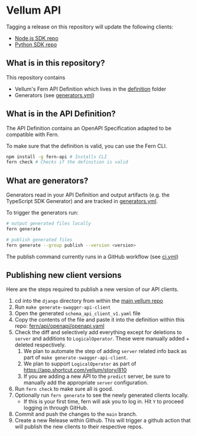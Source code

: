 # Vellum API

Tagging a release on this repository will update the following clients:

- [Node.js SDK repo](https://github.com/vellum-ai/vellum-client-node)
- [Python SDK repo](https://github.com/vellum-ai/vellum-client-python)

## What is in this repository?

This repository contains

- Vellum's Fern API Definition which lives in the [definition](./fern/api/definition/) folder
- Generators (see [generators.yml](./fern/api/generators.yml))

## What is in the API Definition?

The API Definition contains an OpenAPI Specification adapted to be compatible with Fern.

To make sure that the definition is valid, you can use the Fern CLI.

```bash
npm install -g fern-api # Installs CLI
fern check # Checks if the definition is valid
```

## What are generators?

Generators read in your API Definition and output artifacts (e.g. the TypeScript SDK Generator) and are tracked in [generators.yml](./fern/api/generators.yml).

To trigger the generators run:

```bash
# output generated files locally
fern generate

# publish generated files
fern generate --group publish --version <version>
```

The publish command currently runs in a GitHub workflow (see [ci.yml](.github/workflows/ci.yml#L32))

## Publishing new client versions
Here are the steps required to publish a new version of our API clients.
1. cd into the `django` directory from within the [main vellum repo](https://github.com/vellum-ai/vellum)
2. Run `make generate-swagger-api-client`
3. Open the generated `schema_api_client_v1.yaml` file
4. Copy the contents of the file and paste it into the definition within this repo: [fern/api/openapi/openapi.yaml](./fern/api/openapi/openapi.yaml)
5. Check the diff and selectively add everything except for deletions to `server` and additions to `LogicalOperator`. These were manually added + deleted respectively.
    1. We plan to automate the step of adding `server` related info back as part of `make generate-swagger-api-client`.
    2. We plan to support `LogicalOperator` as part of https://app.shortcut.com/vellum/story/810
    3. If you are adding a new API to the `predict` server, be sure to manually add the appropriate `server` configuration.
6. Run `fern check` to make sure all is good.
7. Optionally run `fern generate` to see the newly generated clients locally.
    - If this is your first time, fern will ask you to log in. Hit `Y` to proceed logging in through GitHub.
8. Commit and push the changes to the `main` branch.
9. Create a new Release within Github. This will trigger a github action that will publish the new clients to their respective repos.